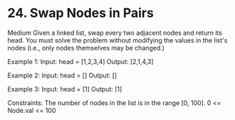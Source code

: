 # 24. Swap Nodes in Pairs
Medium
Given a linked list, swap every two adjacent nodes and return its head. 
You must solve the problem without modifying the values in the list's nodes 
(i.e., only nodes themselves may be changed.)

Example 1:
Input: head = [1,2,3,4]
Output: [2,1,4,3]
 
Example 2:
Input: head = []
Output: []

Example 3:
Input: head = [1]
Output: [1]
 

Constraints:
The number of nodes in the list is in the range [0, 100].
0 <= Node.val <= 100
